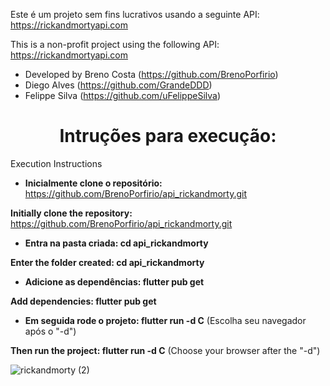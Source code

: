 Este é um projeto sem fins lucrativos usando a seguinte API:
https://rickandmortyapi.com

This is a non-profit project using the following API:
https://rickandmortyapi.com

- Developed by Breno Costa (https://github.com/BrenoPorfirio)
- Diego Alves (https://github.com/GrandeDDD)
- Felippe Silva (https://github.com/uFelippeSilva)

<h1 align="center">Intruções para execução:</h1>

Execution Instructions
- **Inicialmente clone o repositório:** https://github.com/BrenoPorfirio/api_rickandmorty.git

 **Initially clone the repository:** https://github.com/BrenoPorfirio/api_rickandmorty.git

- **Entra na pasta criada: cd api_rickandmorty**

 **Enter the folder created: cd api_rickandmorty**

- **Adicione as dependências: flutter pub get**

 **Add dependencies: flutter pub get**

- **Em seguida rode o projeto: flutter run -d C** (Escolha seu navegador após o "-d")

 **Then run the project: flutter run -d C** (Choose your browser after the "-d")

![rickandmorty (2)](https://github.com/BrenoPorfirio/api_rickandmorty/assets/112186428/b6eff25e-3bba-43e8-ba60-40cb0169a418)

